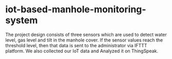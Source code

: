 # iot-based-manhole-monitoring-system
The project design consists of three sensors which are used to detect water level, gas  level and tilt in the manhole cover. If the sensor values reach the threshold level, then  that data is sent to the administrator via IFTTT platform. We also collected our IoT data and Analyzed it on  ThingSpeak.
